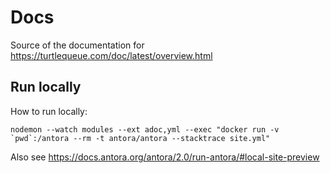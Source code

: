 Docs
======

Source of the documentation for https://turtlequeue.com/doc/latest/overview.html

Run locally
--------------

How to run locally:

```
nodemon --watch modules --ext adoc,yml --exec "docker run -v `pwd`:/antora --rm -t antora/antora --stacktrace site.yml"
```

Also see https://docs.antora.org/antora/2.0/run-antora/#local-site-preview
